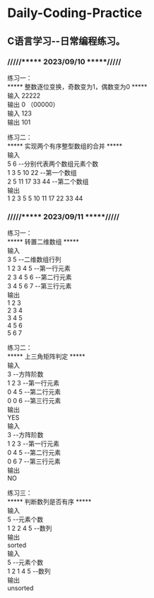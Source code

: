 # Daily-Coding-Practice
## C语言学习--日常编程练习。<br>

### /////*****  2023/09/10  *****/////<br>
练习一：<br>
*****  整数逐位变换，奇数变为1，偶数变为0  *****<br>
输入	22222<br>
输出	0	（00000）<br>
输入	123<br>
输出	101<br>

练习二：<br>
*****  实现两个有序整型数组的合并  *****<br>
输入<br>
5 6				--分别代表两个数组元素个数<br>
1 3 5 10 22		--第一个数组<br>
2 5 11 17 33 44	--第二个数组<br>
输出<br>
1 2 3 5 5 10 11 17 22 33 44<br>

### /////*****  2023/09/11  *****/////<br>
练习一：<br>
*****		转置二维数组		*****<br>
输入<br>
3 5		--二维数组行列<br>
1 2 3 4 5 --第一行元素<br>
2 3 4 5 6 --第二行元素<br>
3 4 5 6 7 --第三行元素<br>
输出<br>
1 2 3<br>
2 3 4<br>
3 4 5<br>
4 5 6<br>
5 6 7<br>

练习二：<br>
*****		上三角矩阵判定		*****<br>
输入<br>
3			--方阵阶数<br>
1 2 3 --第一行元素<br>
0 4 5 --第二行元素<br>
0 0 6 --第三行元素<br>
输出<br>
YES<br>
输入<br>
3			--方阵阶数<br>
1 2 3 --第一行元素<br>
0 4 5 --第二行元素<br>
0 6 7 --第三行元素<br>
输出<br>
NO<br>

练习三：<br>
*****		判断数列是否有序		*****<br>
输入<br>
5				--元素个数<br>
1 2 2 4 5		--数列<br>
输出<br>
sorted<br>
输入<br>
5				--元素个数<br>
1 2 1 4 5		--数列<br>
输出<br>
unsorted<br>
